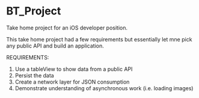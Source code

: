 # BT_Project
Take home project for an iOS developer position.

This take home project had a few requirements but essentially let mne pick any public API and build an application.

REQUIREMENTS:

1. Use a tableView to show data from a public API
2. Persist the data
3. Create a network layer for JSON consumption
4. Demonstrate understanding of asynchronous work (i.e. loading images)
